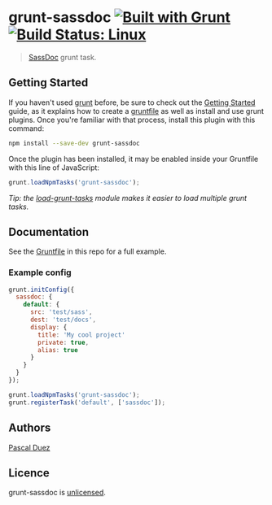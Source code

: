 # grunt-sassdoc [![Built with Grunt](https://cdn.gruntjs.com/builtwith.png)](http://gruntjs.com/) [![Build Status: Linux](https://travis-ci.org/pascalduez/grunt-sassdoc.png?branch=master)](https://travis-ci.org/pascalduez/grunt-sassdoc)

> [SassDoc](https://github.com/HugoGiraudel/SassDoc) grunt task.


## Getting Started

If you haven't used [grunt][] before, be sure to check out the [Getting Started][] guide, as it explains how to create a [gruntfile][Getting Started] as well as install and use grunt plugins. Once you're familiar with that process, install this plugin with this command:

```sh
npm install --save-dev grunt-sassdoc
```

Once the plugin has been installed, it may be enabled inside your Gruntfile with this line of JavaScript:

```js
grunt.loadNpmTasks('grunt-sassdoc');
```

*Tip: the [load-grunt-tasks](https://github.com/sindresorhus/load-grunt-tasks) module makes it easier to load multiple grunt tasks.*


[grunt]: http://gruntjs.com
[Getting Started]: https://github.com/gruntjs/grunt/wiki/Getting-started



## Documentation

See the [Gruntfile](Gruntfile.js) in this repo for a full example.


### Example config

```js
grunt.initConfig({
  sassdoc: {
    default: {
      src: 'test/sass',
      dest: 'test/docs',
      display: {
        title: 'My cool project'
        private: true,
        alias: true
      }
    }
  }
});

grunt.loadNpmTasks('grunt-sassdoc');
grunt.registerTask('default', ['sassdoc']);
```

## Authors

[Pascal Duez](http://pascalduez.me)


## Licence

grunt-sassdoc is [unlicensed](http://unlicense.org/).
